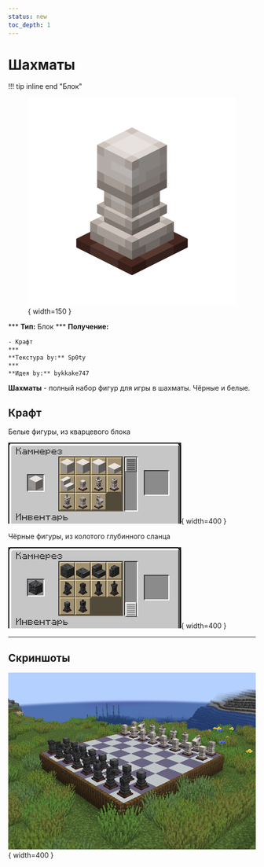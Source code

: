 ```yaml
---
status: new
toc_depth: 1
---
```


# Шахматы

!!! tip inline end "Блок"
    <figure markdown="span">
        ![dice](../../assets/items/items/white_pawn.png){ width=150 }
    </figure>
    ***
    **Тип:** Блок
    ***
    **Получение:**
    
    - Крафт
    ***
    **Текстура by:** Sp0ty
    ***
    **Идея by:** bykkake747

**Шахматы** - полный набор фигур для игры в шахматы. Чёрные и белые. 

## Крафт
Белые фигуры, из кварцевого блока

![white_chess_craft](../../assets/items/items/white_chess_craft.png){ width=400 }

Чёрные фигуры, из колотого глубинного сланца

![black_chess_craft](../../assets/items/items/black_chess_craft.png){ width=400 }

***
## Скриншоты
![chess_demo](../../assets/items/items/chess_demo.png){ width=400 }